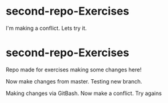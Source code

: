 # second-repo-Exercises
I'm making a conflict.
Lets try it.
# second-repo-Exercises
Repo made for exercises
making some changes here!

Now make changes from master. Testing new branch.

Making changes via GitBash.
Now make a conflict.
Try agains
